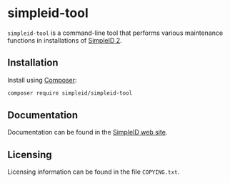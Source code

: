 # simpleid-tool

`simpleid-tool` is a command-line tool that performs various maintenance functions in installations of [SimpleID 2](https://simpleid.org/).

## Installation

Install using [Composer](https://getcomposer.org/):

```sh
composer require simpleid/simpleid-tool
```

## Documentation

Documentation can be found in the [SimpleID web site](https://simpleid.org/docs/2/simpleid-tool/).

## Licensing

Licensing information can be found in the file `COPYING.txt`.